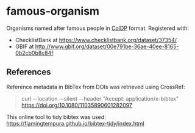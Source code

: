# famous-organism
Organisms named after famous people in [ColDP](https://github.com/CatalogueOfLife/coldp) format.
Registered with:
 - ChecklistBank at https://www.checklistbank.org/dataset/37354/
 - GBIF at http://www.gbif.org/dataset/00e791be-36ae-40ee-8165-0b2cb0b8c84f

## References
Reference metadata in BibTex from DOIs was retrieved using CrossRef:

> curl --location --silent --header "Accept: application/x-bibtex" https://doi.org/10.1080/11035890601282097

This online tool to tidy bibtex was used: https://flamingtempura.github.io/bibtex-tidy/index.html